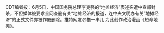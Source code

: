 CDT编者按：6月5日，中国国务院总理李克强的“地摊经济”表述突遭中宣部封杀，不但媒体被要求全网查删有关“地摊经济的报道，连中央文明办有关”地摊经济“的正式文件亦被作废删除。推特网友@撸一串儿 为此创作政治漫画《短命地摊》。 


